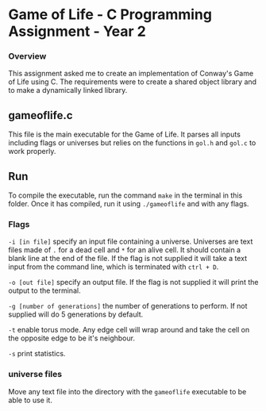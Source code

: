 # Game of Life - C Programming Assignment - Year 2

### Overview
This assignment asked me to create an implementation of Conway's Game of Life using C. The requirements were to create a shared object library and to make a dynamically linked library.

## gameoflife.c
This file is the main executable for the Game of Life. It parses all inputs including flags or universes but relies on the functions in `gol.h` and `gol.c` to work properly. 

## Run
To compile the executable, run the command `make` in the terminal in this folder. Once it has compiled, run it using 
`./gameoflife` and with any flags. 

### Flags 
`-i [in file]` specify an input file containing a universe. Universes are text files made of `.` for a dead cell and `*` for an
alive cell. It should contain a blank line at the end of the file. If the flag is not supplied it will take a text 
input from the command line, which is terminated with `ctrl + D`. 

`-o [out file]` specify an output file. If the flag is not supplied it will print the output to the terminal. 

`-g [number of generations]` the number of generations to perform. If not supplied will do 5 generations by default. 

`-t` enable torus mode. Any edge cell will wrap around and take the cell on the opposite edge to be it's neighbour. 

`-s` print statistics. 

### universe files
Move any text file into the directory with the `gameoflife` executable to be able to use it. 